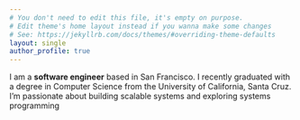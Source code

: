 ```yaml
---
# You don't need to edit this file, it's empty on purpose.
# Edit theme's home layout instead if you wanna make some changes
# See: https://jekyllrb.com/docs/themes/#overriding-theme-defaults
layout: single
author_profile: true
---
```


I am a **software engineer** based in San Francisco. I recently graduated with a degree in Computer Science from the University of California, Santa Cruz. I’m passionate about building scalable systems and exploring systems programming
